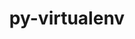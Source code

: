 ---
title: "py-virtualenv"
layout: cache
categories: [package, develop]
meta: {"compilers": ["gcc@11.4.0", "gcc@13.2.0", "gcc@9.4.0"], "num_specs": 39, "num_specs_by_stack": {"e4s": 16, "e4s-neoverse_v1": 6, "e4s-power": 3, "ml-linux-x86_64-rocm": 14, "root": 39}, "oss": ["ubuntu20.04", "ubuntu22.04", "ubuntu24.04"], "platforms": ["linux"], "stacks": ["e4s", "e4s-neoverse_v1", "e4s-power", "ml-linux-x86_64-rocm", "root"], "targets": ["neoverse_v1", "ppc64le", "x86_64_v3"], "versions": ["20.26.5"]}
spec_details: [{"compiler": "gcc@13.2.0", "hash": "2kt3odci7ozazv7243tyqmvqmwjoe45v", "os": "ubuntu24.04", "platform": "linux", "size": "-", "stacks": ["ml-linux-x86_64-rocm", "root"], "target": "x86_64_v3", "variants": ["build_system=python_pip"], "versions": ["20.26.5"]}, {"compiler": "gcc@13.2.0", "hash": "472xbdkqxs6iw7cm2njbcpe7o6sd5tqf", "os": "ubuntu24.04", "platform": "linux", "size": "-", "stacks": ["ml-linux-x86_64-rocm", "root"], "target": "x86_64_v3", "variants": ["build_system=python_pip"], "versions": ["20.26.5"]}, {"compiler": "gcc@11.4.0", "hash": "4u4dd37n4qocz6evpwg7y2xtw4kpuovz", "os": "ubuntu22.04", "platform": "linux", "size": "-", "stacks": ["e4s", "root"], "target": "x86_64_v3", "variants": ["build_system=python_pip"], "versions": ["20.26.5"]}, {"compiler": "gcc@11.4.0", "hash": "5ncs3rylcxcm6id4zd2bv2a6yhxolz2c", "os": "ubuntu22.04", "platform": "linux", "size": "-", "stacks": ["e4s", "root"], "target": "x86_64_v3", "variants": ["build_system=python_pip"], "versions": ["20.26.5"]}, {"compiler": "gcc@11.4.0", "hash": "7iwwrvy3eqrgmygg2ib5wjku6pojdkuy", "os": "ubuntu22.04", "platform": "linux", "size": "-", "stacks": ["e4s", "root"], "target": "x86_64_v3", "variants": ["build_system=python_pip"], "versions": ["20.26.5"]}, {"compiler": "gcc@13.2.0", "hash": "7muj7dchonro5mb3vzg56wiyiylsvvdd", "os": "ubuntu24.04", "platform": "linux", "size": "-", "stacks": ["ml-linux-x86_64-rocm", "root"], "target": "x86_64_v3", "variants": ["build_system=python_pip"], "versions": ["20.26.5"]}, {"compiler": "gcc@11.4.0", "hash": "7u74kuwxxbuas632mkycmtwautombjbh", "os": "ubuntu22.04", "platform": "linux", "size": "-", "stacks": ["e4s-neoverse_v1", "root"], "target": "neoverse_v1", "variants": ["build_system=python_pip"], "versions": ["20.26.5"]}, {"compiler": "gcc@11.4.0", "hash": "aqladexq3sqvmst5nwdkjjgjwyistkld", "os": "ubuntu22.04", "platform": "linux", "size": "-", "stacks": ["e4s", "root"], "target": "x86_64_v3", "variants": ["build_system=python_pip"], "versions": ["20.26.5"]}, {"compiler": "gcc@13.2.0", "hash": "b5wvce3ohrsyceo2bsceh3ml3tmilws2", "os": "ubuntu24.04", "platform": "linux", "size": "-", "stacks": ["ml-linux-x86_64-rocm", "root"], "target": "x86_64_v3", "variants": ["build_system=python_pip"], "versions": ["20.26.5"]}, {"compiler": "gcc@11.4.0", "hash": "d6htzjbfqndchtd6gk7iwrbj54s5codi", "os": "ubuntu22.04", "platform": "linux", "size": "-", "stacks": ["e4s", "root"], "target": "x86_64_v3", "variants": ["build_system=python_pip"], "versions": ["20.26.5"]}, {"compiler": "gcc@11.4.0", "hash": "dk7xazvan64csihhqpfhg7g6kr6nxkzh", "os": "ubuntu22.04", "platform": "linux", "size": "-", "stacks": ["e4s", "root"], "target": "x86_64_v3", "variants": ["build_system=python_pip"], "versions": ["20.26.5"]}, {"compiler": "gcc@13.2.0", "hash": "e2j3thlgij5qc63qc2i3inyzw6esfav3", "os": "ubuntu24.04", "platform": "linux", "size": "-", "stacks": ["ml-linux-x86_64-rocm", "root"], "target": "x86_64_v3", "variants": ["build_system=python_pip"], "versions": ["20.26.5"]}, {"compiler": "gcc@9.4.0", "hash": "e46ozheyj5cjzaiwldy7sk7hb7p3hjfm", "os": "ubuntu20.04", "platform": "linux", "size": "-", "stacks": ["e4s-power", "root"], "target": "ppc64le", "variants": ["build_system=python_pip"], "versions": ["20.26.5"]}, {"compiler": "gcc@13.2.0", "hash": "eevtimwiwnf4o6k5nlrtgaiw76r74pnc", "os": "ubuntu24.04", "platform": "linux", "size": "-", "stacks": ["ml-linux-x86_64-rocm", "root"], "target": "x86_64_v3", "variants": ["build_system=python_pip"], "versions": ["20.26.5"]}, {"compiler": "gcc@11.4.0", "hash": "fxkpq4chuy4v5cxyrn5rykvjeojfttrh", "os": "ubuntu22.04", "platform": "linux", "size": "-", "stacks": ["e4s", "root"], "target": "x86_64_v3", "variants": ["build_system=python_pip"], "versions": ["20.26.5"]}, {"compiler": "gcc@11.4.0", "hash": "gcniarplrndx7taajsyugss5kch5kx6d", "os": "ubuntu22.04", "platform": "linux", "size": "-", "stacks": ["e4s", "root"], "target": "x86_64_v3", "variants": ["build_system=python_pip"], "versions": ["20.26.5"]}, {"compiler": "gcc@11.4.0", "hash": "gcubluru72mc35yewzvjrmfwqbgxm2wr", "os": "ubuntu22.04", "platform": "linux", "size": "-", "stacks": ["e4s-neoverse_v1", "root"], "target": "neoverse_v1", "variants": ["build_system=python_pip"], "versions": ["20.26.5"]}, {"compiler": "gcc@11.4.0", "hash": "h2bj6mbccyc6qadglxlxizb2vrh25pxg", "os": "ubuntu22.04", "platform": "linux", "size": "-", "stacks": ["e4s-neoverse_v1", "root"], "target": "neoverse_v1", "variants": ["build_system=python_pip"], "versions": ["20.26.5"]}, {"compiler": "gcc@11.4.0", "hash": "ho7fh7cyjl6yoddypuzq5euxbdeofevt", "os": "ubuntu22.04", "platform": "linux", "size": "-", "stacks": ["e4s", "root"], "target": "x86_64_v3", "variants": ["build_system=python_pip"], "versions": ["20.26.5"]}, {"compiler": "gcc@11.4.0", "hash": "ipjb3w3qngnqzaawrq7kq4tksuefhgzo", "os": "ubuntu22.04", "platform": "linux", "size": "-", "stacks": ["e4s", "root"], "target": "x86_64_v3", "variants": ["build_system=python_pip"], "versions": ["20.26.5"]}, {"compiler": "gcc@13.2.0", "hash": "jkisqjpdh4r5snqhqwjbbgopi5lrylfx", "os": "ubuntu24.04", "platform": "linux", "size": "-", "stacks": ["ml-linux-x86_64-rocm", "root"], "target": "x86_64_v3", "variants": ["build_system=python_pip"], "versions": ["20.26.5"]}, {"compiler": "gcc@9.4.0", "hash": "kj23qmzetq6lcxpjjtu2jqmbax652jpk", "os": "ubuntu20.04", "platform": "linux", "size": "-", "stacks": ["e4s-power", "root"], "target": "ppc64le", "variants": ["build_system=python_pip"], "versions": ["20.26.5"]}, {"compiler": "gcc@11.4.0", "hash": "kpwgjkp5f4zznng5v4vqpen6w7jlfltu", "os": "ubuntu22.04", "platform": "linux", "size": "-", "stacks": ["e4s", "root"], "target": "x86_64_v3", "variants": ["build_system=python_pip"], "versions": ["20.26.5"]}, {"compiler": "gcc@11.4.0", "hash": "ljaxp6ejxbyaed46sfqihjaxempwgpks", "os": "ubuntu22.04", "platform": "linux", "size": "-", "stacks": ["e4s", "root"], "target": "x86_64_v3", "variants": ["build_system=python_pip"], "versions": ["20.26.5"]}, {"compiler": "gcc@13.2.0", "hash": "m6sjxko77u7wnuzqezj6hkex5wnft35x", "os": "ubuntu24.04", "platform": "linux", "size": "-", "stacks": ["ml-linux-x86_64-rocm", "root"], "target": "x86_64_v3", "variants": ["build_system=python_pip"], "versions": ["20.26.5"]}, {"compiler": "gcc@13.2.0", "hash": "mf5ox6bfb6ezo66a6iqdx6mharegssev", "os": "ubuntu24.04", "platform": "linux", "size": "-", "stacks": ["ml-linux-x86_64-rocm", "root"], "target": "x86_64_v3", "variants": ["build_system=python_pip"], "versions": ["20.26.5"]}, {"compiler": "gcc@11.4.0", "hash": "mz7q46zp6cop5tzroaovc4txqfjr2tbt", "os": "ubuntu22.04", "platform": "linux", "size": "-", "stacks": ["e4s", "root"], "target": "x86_64_v3", "variants": ["build_system=python_pip"], "versions": ["20.26.5"]}, {"compiler": "gcc@9.4.0", "hash": "oszu6pr2v74uuoy423pza3uybblfndv3", "os": "ubuntu20.04", "platform": "linux", "size": "-", "stacks": ["e4s-power", "root"], "target": "ppc64le", "variants": ["build_system=python_pip"], "versions": ["20.26.5"]}, {"compiler": "gcc@11.4.0", "hash": "p7hrr2fu4h2dllomoagjxkwmftpdkndm", "os": "ubuntu22.04", "platform": "linux", "size": "-", "stacks": ["e4s-neoverse_v1", "root"], "target": "neoverse_v1", "variants": ["build_system=python_pip"], "versions": ["20.26.5"]}, {"compiler": "gcc@13.2.0", "hash": "qbkatuizwfmjrkpynsrirnkbjkw3gf4p", "os": "ubuntu24.04", "platform": "linux", "size": "-", "stacks": ["ml-linux-x86_64-rocm", "root"], "target": "x86_64_v3", "variants": ["build_system=python_pip"], "versions": ["20.26.5"]}, {"compiler": "gcc@13.2.0", "hash": "qjbiueafb7lmdz7nlu3mmel7c4iirzpt", "os": "ubuntu24.04", "platform": "linux", "size": "-", "stacks": ["ml-linux-x86_64-rocm", "root"], "target": "x86_64_v3", "variants": ["build_system=python_pip"], "versions": ["20.26.5"]}, {"compiler": "gcc@13.2.0", "hash": "rp6ogho4ljtgnbi5y3rwcoellx76v5le", "os": "ubuntu24.04", "platform": "linux", "size": "-", "stacks": ["ml-linux-x86_64-rocm", "root"], "target": "x86_64_v3", "variants": ["build_system=python_pip"], "versions": ["20.26.5"]}, {"compiler": "gcc@11.4.0", "hash": "ur34phxfpkgoklqzjcwrmjh55bnx7jdy", "os": "ubuntu22.04", "platform": "linux", "size": "-", "stacks": ["e4s", "root"], "target": "x86_64_v3", "variants": ["build_system=python_pip"], "versions": ["20.26.5"]}, {"compiler": "gcc@13.2.0", "hash": "vhjdqe77t6ho3fcl35pkmdhsvemflxie", "os": "ubuntu24.04", "platform": "linux", "size": "-", "stacks": ["ml-linux-x86_64-rocm", "root"], "target": "x86_64_v3", "variants": ["build_system=python_pip"], "versions": ["20.26.5"]}, {"compiler": "gcc@11.4.0", "hash": "vxlqbocu6adrwpr7soqbbwn5i4exhad4", "os": "ubuntu22.04", "platform": "linux", "size": "-", "stacks": ["e4s-neoverse_v1", "root"], "target": "neoverse_v1", "variants": ["build_system=python_pip"], "versions": ["20.26.5"]}, {"compiler": "gcc@11.4.0", "hash": "w2yoigircnuk4hn3bwu7sovvyxagarde", "os": "ubuntu22.04", "platform": "linux", "size": "-", "stacks": ["e4s", "root"], "target": "x86_64_v3", "variants": ["build_system=python_pip"], "versions": ["20.26.5"]}, {"compiler": "gcc@13.2.0", "hash": "wttjwe3b27ho6lsakney4zfhe57sotqa", "os": "ubuntu24.04", "platform": "linux", "size": "-", "stacks": ["ml-linux-x86_64-rocm", "root"], "target": "x86_64_v3", "variants": ["build_system=python_pip"], "versions": ["20.26.5"]}, {"compiler": "gcc@11.4.0", "hash": "xdis52uz4wbicc2r7h5av2z2aarsyqrk", "os": "ubuntu22.04", "platform": "linux", "size": "-", "stacks": ["e4s-neoverse_v1", "root"], "target": "neoverse_v1", "variants": ["build_system=python_pip"], "versions": ["20.26.5"]}, {"compiler": "gcc@11.4.0", "hash": "yozkn5xxhk7rgutjd3hrloou2rseiwa7", "os": "ubuntu22.04", "platform": "linux", "size": "-", "stacks": ["e4s", "root"], "target": "x86_64_v3", "variants": ["build_system=python_pip"], "versions": ["20.26.5"]}]
---